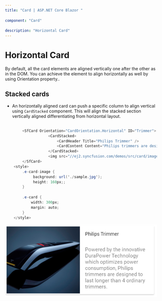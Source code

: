 ```yaml
---
title: "Card | ASP.NET Core Blazor "

component: "Card"

description: "Horizontal Card"
---
```

<!-- markdownlint-disable MD036 -->

# Horizontal Card

By default, all the card elements are aligned vertically one after the other as in the DOM. You can achieve the element to align horizontally as well by using Orientation property..

## Stacked cards

* An horizontally aligned card can push a specific column to align vertical using `CardStacked` component. This will align the stacked section vertically aligned differentiating from horizontal layout.

```csharp

        <SfCard Orientation="CardOrientation.Horizontal" ID="Trimmer">
                    <CardStacked>
                        <CardHeader Title="Philips Trimmer" />
                        <CardContent Content="Philips trimmers are designed to last longer than 4 ordinary trimmers and DuraPower Technology which optimizes power." />
                    </CardStacked>
                    <img src="//ej2.syncfusion.com/demos/src/card/images/Trimmer.png">
        </SfCard>
    <style>
        .e-card-image {
             background: url('./sample.jpg');
             height: 160px;;
        }

        .e-card {
            width: 300px;
            margin: auto;
        }
    </style>
```

![Value Bar](images/value-bar.png)
